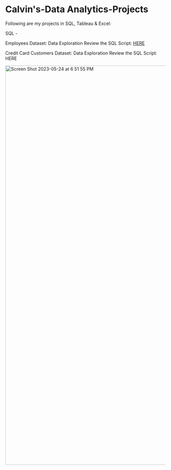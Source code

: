 # Calvin's-Data Analytics-Projects

Following are my projects in SQL, Tableau & Excel:

 SQL -

Employees Dataset: Data Exploration
Review the SQL Script: [HERE]([url](https://github.com/CalvinMcBride14/Calvin-s-Analyst-Projects/blob/main/SQL%20-%20Data%20Exploration%20(Employees).sql))

Credit Card Customers Dataset: Data Exploration
Review the SQL Script: HERE


<img width="1256" alt="Screen Shot 2023-05-24 at 6 51 55 PM" src="https://github.com/CalvinMcBride14/Calvin-s-Analyst-Projects/assets/135881962/eb439c8f-0325-4dfc-87be-20e4cf058c20">
